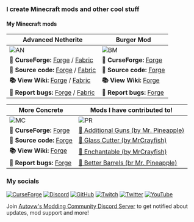 ### I create Minecraft mods and other cool stuff

#### My Minecraft mods

| Advanced Netherite | Burger Mod |
|--------------------|------------|
|![AN](https://i.postimg.cc/bv5LdRY8/Advanced-Netherite-Banner-V11.png)|![BM](https://i.postimg.cc/7hLnN1WK/Burger-Mod-Banner.png)|
| **💾 CurseForge:** [Forge](https://www.curseforge.com/minecraft/mc-mods/advanced-netherite) / [Fabric]() | **💾 CurseForge:** [Forge](https://www.curseforge.com/minecraft/mc-mods/autovws-burger-mod) |
| **📘 Source code:** [Forge](https://github.com/Autovw/AdvancedNetherite) / [Fabric](https://github.com/Autovw/AdvancedNetheriteFabric) | **📘 Source code:** [Forge](https://github.com/Autovw/BurgerMod) |
| **📚 View Wiki:** [Forge](https://github.com/Autovw/AdvancedNetherite/wiki) / [Fabric](https://github.com/Autovw/AdvancedNetheriteFabric/wiki) | **📚 View Wiki:** [Forge](https://github.com/Autovw/BurgerMod/wiki) |
| **🐛 Report bugs:** [Forge](https://github.com/Autovw/AdvancedNetherite/issues/new) / [Fabric](https://github.com/Autovw/AdvancedNetheriteFabric/issues/new) | **🐛 Report bugs:** [Forge](https://github.com/Autovw/BurgerMod/issues/new) |

| More Concrete | Mods I have contributed to! |
|---------------|-----------------------------------------------------------------------|
|![MC](https://i.postimg.cc/g2WTZPdr/More-Concrete-Banner.png)|![PR](https://i.postimg.cc/6Q0qhQXm/modsivecontributedto.png)|
| **💾 CurseForge:** [Forge](https://www.curseforge.com/minecraft/mc-mods/more-concrete) | [📘 Additional Guns (by Mr. Pineapple)](https://github.com/Mr-Pineapple/AdditionalGuns) |
| **📘 Source code:** [Forge](https://github.com/Autovw/MoreConcrete) | [📘 Glass Cutter (by MrCrayfish)](https://github.com/MrCrayfish/GlassCutter) |
| **📚 View Wiki:** [Forge](https://github.com/Autovw/MoreConcrete/wiki) | [📘 Enchantable (by MrCrayfish)](https://github.com/MrCrayfish/Enchantable) |
| **🐛 Report bugs:** [Forge](https://github.com/Autovw/MoreConcrete/issues/new) | [📘 Better Barrels (br Mr. Pineapple)](https://github.com/Mr-Pineapple/BetterBarrels) |

### My socials

[![CurseForge](https://img.shields.io/badge/CurseForge-000000?style=for-the-badge&logo=curseforge&logoColor=white)](https://www.curseforge.com/members/autovwdev)
[![Discord](https://img.shields.io/badge/Discord-7289DA?style=for-the-badge&logo=discord&logoColor=white)](https://discord.com/invite/KP3BBatuw5)
[![GitHub](https://img.shields.io/badge/GitHub-000000?style=for-the-badge&logo=github&logoColor=white)](https://www.github.com/Autovw)
[![Twitch](https://img.shields.io/badge/Twitch-9146FF?style=for-the-badge&logo=twitch&logoColor=white)](https://www.twitch.tv/autovwdev)
[![Twitter](https://img.shields.io/badge/Twitter-1DA1F2?style=for-the-badge&logo=twitter&logoColor=white)](https://www.twitter.com/AutovwDev) 
[![YouTube](https://img.shields.io/badge/YouTube-FF0000?style=for-the-badge&logo=youtube&logoColor=white)](https://www.youtube.com/channel/UC7C1SVyCXGwGWhAtkkmZI2w)

Join [Autovw's Modding Community Discord Server](https://discord.com/invite/KP3BBatuw5) to get notified about updates, mod support and more!
